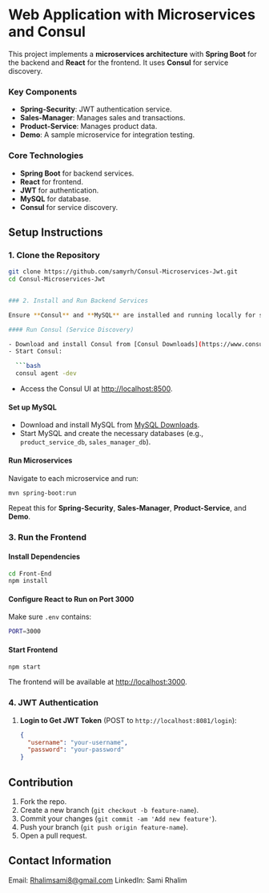 
# Web Application with Microservices and Consul

This project implements a **microservices architecture** with **Spring Boot** for the backend and **React** for the frontend. It uses **Consul** for service discovery.

### Key Components
- **Spring-Security**: JWT authentication service.
- **Sales-Manager**: Manages sales and transactions.
- **Product-Service**: Manages product data.
- **Demo**: A sample microservice for integration testing.

### Core Technologies
- **Spring Boot** for backend services.
- **React** for frontend.
- **JWT** for authentication.
- **MySQL** for database.
- **Consul** for service discovery.

## Setup Instructions

### 1. Clone the Repository

```bash
git clone https://github.com/samyrh/Consul-Microservices-Jwt.git
cd Consul-Microservices-Jwt


### 2. Install and Run Backend Services

Ensure **Consul** and **MySQL** are installed and running locally for service discovery and database functionality.

#### Run Consul (Service Discovery)

- Download and install Consul from [Consul Downloads](https://www.consul.io/downloads).
- Start Consul:

  ```bash
  consul agent -dev
  ```

- Access the Consul UI at [http://localhost:8500](http://localhost:8500).

#### Set up MySQL

- Download and install MySQL from [MySQL Downloads](https://dev.mysql.com/downloads/installer/).
- Start MySQL and create the necessary databases (e.g., `product_service_db`, `sales_manager_db`).

#### Run Microservices

Navigate to each microservice and run:

```bash
mvn spring-boot:run
```

Repeat this for **Spring-Security**, **Sales-Manager**, **Product-Service**, and **Demo**.

### 3. Run the Frontend

#### Install Dependencies

```bash
cd Front-End
npm install
```

#### Configure React to Run on Port 3000

Make sure `.env` contains:

```bash
PORT=3000
```

#### Start Frontend

```bash
npm start
```

The frontend will be available at [http://localhost:3000](http://localhost:3000).

### 4. JWT Authentication

1. **Login to Get JWT Token** (POST to `http://localhost:8081/login`):

   ```json
   {
     "username": "your-username",
     "password": "your-password"
   }
   ```


## Contribution

1. Fork the repo.
2. Create a new branch (`git checkout -b feature-name`).
3. Commit your changes (`git commit -am 'Add new feature'`).
4. Push your branch (`git push origin feature-name`).
5. Open a pull request.

## Contact Information

Email: Rhalimsami8@gmail.com
LinkedIn: Sami Rhalim



```
